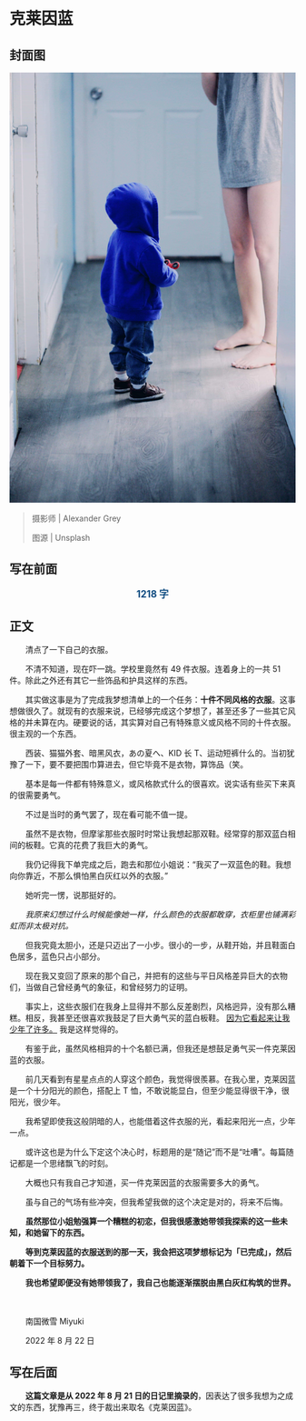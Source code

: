 # 克莱因蓝

## 封面图

![](https://raw.githubusercontent.com/TinySnow/GithubImageHosting/main/blog/articles/literature/alexander-grey-KUK-Z5aHjbg-unsplash.jpg)

> 摄影师 | Alexander Grey
>
> 图源 | Unsplash

## 写在前面

<p style="color:#0f4c81; text-align:center; font-weight:bold; font-size:larger;">1218 字</p>

## 正文

　　清点了一下自己的衣服。

　　不清不知道，现在吓一跳。学校里竟然有 49 件衣服。连着身上的一共 51 件。除此之外还有其它一些饰品和护具这样的东西。

　　其实做这事是为了完成我梦想清单上的一个任务：**十件不同风格的衣服**。这事想做很久了。就现有的衣服来说，已经够完成这个梦想了，甚至还多了一些其它风格的并未算在内。硬要说的话，其实算对自己有特殊意义或风格不同的十件衣服。很主观的一个东西。

　　西装、猫猫外套、暗黑风衣，あの夏へ、KID 长 T、运动短裤什么的。当初犹豫了一下，要不要把围巾算进去，但它毕竟不是衣物，算饰品（笑。

　　基本是每一件都有特殊意义，或风格款式什么的很喜欢。说实话有些买下来真的很需要勇气。

　　不过是当时的勇气罢了，现在看可能不值一提。

　　虽然不是衣物，但摩挲那些衣服时时常让我想起那双鞋。经常穿的那双蓝白相间的板鞋。它真的花费了我巨大的勇气。

　　我仍记得我下单完成之后，跑去和那位小姐说：“我买了一双蓝色的鞋。我想向你靠近，不那么惧怕黑白灰红以外的衣服。”

　　她听完一愣，说那挺好的。

　　*我原来幻想过什么时候能像她一样，什么颜色的衣服都敢穿，衣柜里也铺满彩虹而非太极对抗。*

　　但我究竟太胆小，还是只迈出了一小步。很小的一步，从鞋开始，并且鞋面白色居多，蓝色只占小部分。

　　现在我又变回了原来的那个自己，并把有的这些与平日风格差异巨大的衣物们，当做自己曾经勇气的象征，和曾经努力的证明。

　　事实上，这些衣服们在我身上显得并不那么反差剧烈，风格迥异，没有那么糟糕。相反，我甚至还很喜欢我鼓足了巨大勇气买的蓝白板鞋。 <u>因为它看起来让我少年了许多。</u> 我是这样觉得的。

　　有鉴于此，虽然风格相异的十个名额已满，但我还是想鼓足勇气买一件克莱因蓝的衣服。

　　前几天看到有星星点点的人穿这个颜色，我觉得很羨慕。在我心里，克莱因蓝是一个十分阳光的颜色，搭配上 T 恤，不敢说能显白，但至少能显得很干净，很阳光，很少年。

　　我希望即使我这般阴暗的人，也能借着这件衣服的光，看起来阳光一点，少年一点。

　　或许这也是为什么下定这个决心时，标题用的是“随记”而不是“吐嘈”。每篇随记都是一个思绪飘飞的时刻。

　　大概也只有我自己才知道，买一件克莱因蓝的衣服需要多大的勇气。

　　虽与自己的气场有些冲突，但我希望我做的这个决定是对的，将来不后悔。

　　**虽然那位小姐勉强算一个糟糕的初恋，但我很感激她带领我探索的这一些未知，和她留下的东西。**

　　**等到克莱因蓝的衣服送到的那一天，我会把这项梦想标记为「已完成」，然后朝着下一个目标努力。**

　　**我也希望即便没有她带领我了，我自己也能逐渐摆脱由黑白灰红构筑的世界。**

　　<br>

　　南国微雪 Miyuki

　　2022 年 8 月 22 日

## 写在后面

　　**这篇文章是从 2022 年 8 月 21 日的日记里摘录的**，因表达了很多我想为之成文的东西，犹豫再三，终于裁出来取名《克莱因蓝》。
